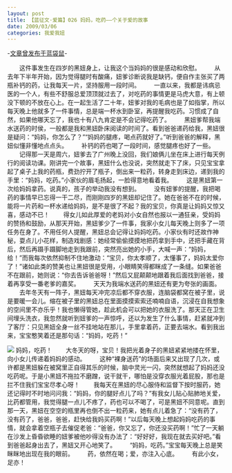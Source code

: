 ```yaml
---
layout: post
title: 【蓝征文·爱篇】026 妈妈，吃药——个关于爱的故事
date: 2009/03/06
categories: 我爱我妞
---
```


-[文章曾发布于蓝袋鼠](http://landaishu.hi2net.com/home/blog_read.asp?id=4175&blogid=63782)-



　　这件事发生在四岁的黑妞身上，让我这个当妈妈的很是感动和欣慰。
　　从去年下半年开始，因为觉得腿时有酸痛，妞爹诊断说我是缺钙，便自作主张买了两瓶补钙的药，让我每天一片，坚持服用一段时间。
　　一直以来，我都是讳病忌医的一个人，有些不舒服总爱顶顶就过去了，对吃药的事情更是马虎大意，有上顿没下顿的不放在心上。在一起生活了二十年，妞爹对我的毛病也是了如指掌，所以每天晚上他就多了一件事情，总是端一杯水到卧室，再提醒我吃药。习惯成了自然，如果他哪天忘了，我也十有八九肯定是不会记得吃药了。
　　黑妞爹帮我端水送药的时侯，一般都是我和黑妞卧床阅读的时间了。看到爸爸递药给我，黑妞很是疑问：“妈妈，你怎么了？”“妈妈的腿疼，喝点药就好了。”听到爸爸的解释，黑妞似懂非懂地点点头。
　　补钙的药也喝了一段时间，感觉腿疼也好了一些。
　　记得那一天是周六，妞爹去了广州晚上没回，我们娘俩儿坐在床上进行每天例行的阅读功课。刚讲完一个故事，黑妞什么也没说，突然就走下了床，只见宝宝拿起了桌子上我的药瓶，费劲拧开了瓶子，倒出来一粒药，转身走到床边，递到我的手里：“妈妈，吃药。”小家伙的眉毛扬起，一脸得意地看着我。
　　这是黑妞第一次给妈妈拿药。说真的，孩子的举动我没有想到。
　　没有妞爹的提醒，我把喝药的事情早已忘得一干二尽，而刚刚四岁的黑妞却记住了。她在爸爸不在的时候，能将一片药和一杯水递给妈妈，是不是很了不起？我的宝贝，你真是让妈妈又惊又喜，感动不已！
　　得女儿如此厚爱的老妈对小女自然也报以一通狂亲，受妈妈的赞扬和鼓励，从那天开始，黑妞爹少了一件事，我家小女儿每天晚上则多了一项任务在身了。不用任何人提醒，黑妞总会记得让妈妈吃药。小家伙有时还故作神秘，耍点儿小花样，制造戏剧感：她经常偷偷摸摸地把药拿到手中，还把手藏在背后，然后再蹑手蹑脚地走到我跟前，突然亮出她的小手，大喊一声：“妈妈，给！”而我每次依然抑制不住地激动：“宝贝，你太孝顺了，太懂事了，妈妈太爱你了！”诸如此类的赞美也让黑妞很是受用，小眼睛笑得都眯成了一条缝。如果爸爸不在跟前，她则说：“你去告诉爸爸呀！”然后又屁颠颠地跟着我后面找到爸爸，接着再享受一番老爹的嘉奖。
　　天天为我端水送药的黑妞还有更为夸张的画面。
　　去年冬天有一阵子，黑妞每天冲完凉后都不穿衣服，连脑袋都窝在被子里，说是要暖一会儿。缩在被子里的黑妞总在里面摸摸索索还喃喃自语，沉浸在自我想象的空间里不亦乐乎！我也懒得管她，趁此机会可以把她的衣服洗了。那天正在卫生间埋头洗衣，我忽然就听到妞爹的一声惊呼，还以为发生了什么事情，赶紧就冲到了客厅：只见黑妞全身一丝不挂地站在那儿，手里拿着药，正要去端水。看到我出来，宝宝憨笑着还是那句话：“妈妈，吃药！”

![](/heiniuniu_uploads/upload20083/20093602824281.jpg)
妈妈，吃药！
　　大冬天的呀，宝贝！我把光着身子的黑妞紧紧地搂在怀里，向小女儿传递着妈妈的感动。
　　这种“裸身送药”的场面后来又出现了几次，或许都是黑妞躲在被窝里正自得其乐的时候，脑中灵光一闪，突然就想起了妈妈还没吃药呢。于是小黑妞不拖拉不磨蹭，说干就干，哪怕是没穿衣服光着屁股，那也是拦不住我们宝宝尽孝心呀！
　　我每天在黑妞的尽心服侍和监督下按时服药，她还记得时不时地问问我：“妈妈，你的腿好点儿了吗？”有我女儿贴心贴肺地关爱，比药都管用，我觉得腿一点儿不疼了，药也可以不喝了，可是黑妞不同意呢。直到那一天，黑妞在空空的瓶里再也倒不出一粒药来，她有点儿着急了：“没有药了，没有药了，爸爸，爸爸，赶快给我妈买药啊！”以后每天晚上想起妈妈吃药的事情，就会拿着空瓶子去催促老爸：“爸爸，你又忘了，你还没买药啊！”忙了一天躺在沙发上昏昏欲睡的妞爹被他吵得没有办法了：“好好好，我现在就去买好吧。”看到爸爸起身出去了，黑妞又开心地笑了。
　　“妈妈，吃药。”宝宝每天晚上总是笑眯眯地出现在我的眼前。
　　药，依然在喝；爱，亦注入心底。
　　有此小女，足亦！